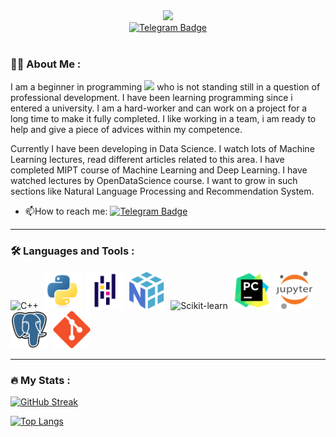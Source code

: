 <div id="header" align="center">
  <img src="https://media.giphy.com/media/M9gbBd9nbDrOTu1Mqx/giphy.gif" width="100"/>
  <div id="badges">
  <a href="https://t.me/Szirx">
    <img src="https://img.shields.io/badge/Telegram-blue?style=for-the-badge&logo=telegram&logoColor=white" alt="Telegram Badge"/>
  </a>
  </div>
  <img src="https://komarev.com/ghpvc/?username=Szirx&style=flat-square&color=blue" alt=""/>
</div>

### :man_technologist: About Me :

I am a beginner in programming <img src="https://media.giphy.com/media/WUlplcMpOCEmTGBtBW/giphy.gif" width="30"> who is not standing still in a question of professional development. I have been learning programming since i entered a university. I am a hard-worker and can work on a project for a long time to make it fully completed. I like working in a team, i am ready to help and give a piece of advices within my competence.

Currently I have been developing in Data Science. I watch lots of Machine Learning lectures, read different articles related to this area. I have completed MIPT course of Machine Learning and Deep Learning. I have watched lectures by OpenDataScience course. I want to grow in such sections like Natural Language Processing and Recommendation System.

- :mailbox:How to reach me: [![Telegram Badge](https://img.shields.io/badge/-Telegram-blue?style=flat&logo=Telegram&logoColor=white)](https://t.me/Szirx)

---

### :hammer_and_wrench: Languages and Tools :

<div>
   <img src="https://camo.githubusercontent.com/39daef268ef60029099b05ddbddd2e650b6fac69af9c753b927771d7754bae4b/68747470733a2f2f696d672e69636f6e73382e636f6d2f636f6c6f722f3438302f3030303030302f632d706c75732d706c75732d6c6f676f2e706e67" title="C++" alt="C++" width="60" height="60"/>&nbsp;
  <img src="https://github.com/devicons/devicon/blob/master/icons/python/python-original.svg" title="Python" alt="Python" width="60" height="60"/>&nbsp;
  <img src="https://github.com/devicons/devicon/blob/master/icons/pandas/pandas-original.svg" title="Pandas" alt="Pandas" width="60" height="60"/>&nbsp;
  <img src="https://github.com/devicons/devicon/blob/master/icons/numpy/numpy-original.svg" title="NumPy" alt="NumPy" width="60" height="60"/>&nbsp;
  <img src="https://camo.githubusercontent.com/476da1f6b132a5c4d8f9126f65679ec994ef7521db13e13ef3aefa846c7bbc75/68747470733a2f2f75706c6f61642e77696b696d656469612e6f72672f77696b6970656469612f636f6d6d6f6e732f7468756d622f302f30352f5363696b69745f6c6561726e5f6c6f676f5f736d616c6c2e7376672f3132303070782d5363696b69745f6c6561726e5f6c6f676f5f736d616c6c2e7376672e706e67" title="Scikit_learn" alt="Scikit-learn" width="120" height="60"/>&nbsp;
  <img src="https://github.com/devicons/devicon/blob/master/icons/pycharm/pycharm-original.svg" title="PyCharm" alt="PyCharm" width="60" height="60"/>&nbsp;
  <img src="https://github.com/devicons/devicon/blob/master/icons/jupyter/jupyter-original-wordmark.svg" title="Jupyter" alt="Jupyter" width="60" height="60"/>&nbsp;
  <img src="https://github.com/devicons/devicon/blob/master/icons/postgresql/postgresql-original.svg" title="PostgreSQL" alt="PostgreSQL" width="60" height="60"/>&nbsp;
  <img src="https://github.com/devicons/devicon/blob/master/icons/git/git-original.svg" title="Git" alt="Git" width="60" height="60"/>&nbsp;
</div>

---

### :fire: My Stats :

[![GitHub Streak](http://github-readme-streak-stats.herokuapp.com?user=Szirx&theme=gotham&hide_border=true&date_format=M%20j%5B%2C%20Y%5D)](https://git.io/streak-stats)

[![Top Langs](https://github-readme-stats.vercel.app/api/top-langs/?username=Szirx&layout=compact&theme=gotham&hide_border=true&date_format=M%20j%5B%2C%20Y%5D)](https://github.com/anuraghazra/github-readme-stats)
